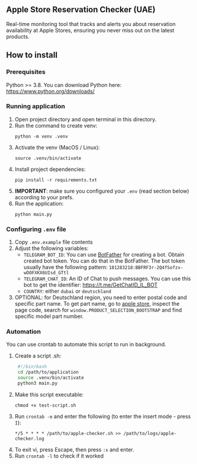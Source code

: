 ## Apple Store Reservation Checker (UAE)

Real-time monitoring tool that tracks and alerts you about reservation availability at Apple Stores, ensuring you never miss out on the latest products.

## How to install

### Prerequisites

Python >= 3.8. You can download Python here: https://www.python.org/downloads/

### Running application

1. Open project directory and open terminal in this directory.
2. Run the command to create venv: 
    ```
    python -m venv .venv
    ```
3. Activate the venv (MacOS / Linux): 
    ```
    source .venv/bin/activate
    ```
4. Install project dependencies: 
    ```
    pip install -r requirements.txt
    ```
5. <b>IMPORTANT</b>: make sure you configured your `.env` (read section below) according to your prefs. 
6. Run the application: 
    ```
    python main.py
    ``` 

### Configuring `.env` file

1. Copy `.env.example` file contents
2. Adjust the following variables:
    - `TELEGRAM_BOT_ID`: You can use [BotFather](https://t.me/BotFather) for creating a bot. Obtain created bot token. You can do that in the BotFather. The bot token usually have the following pattern: `181283218:BBFRF3r-2Q4fSofzv-wDOFXKX6UIsd_GTtl`
    - `TELEGRAM_CHAT_ID`: An ID of Chat to push messages. You can use this bot to get the identifier: https://t.me/GetChatID_IL_BOT
    - `COUNTRY`: either `dubai` or `deutschland`
3. OPTIONAL: for Deutschland region, you need to enter postal code and specific part name. To get part name, go to [apple store](https://www.apple.com/de/shop/buy-iphone/iphone-16-pro), inspect the page code, search for `window.PRODUCT_SELECTION_BOOTSTRAP` and find specific model part number.


### Automation

You can use crontab to automate this script to run in background.

1. Create a script .sh:
   ```sh
    #!/bin/bash
    cd /path/to/application
    source .venv/bin/activate
    python3 main.py
   ```
2. Make this script executable:
   ```
   chmod +x test-script.sh
   ```
3. Run `crontab -e` and enter the following (to enter the insert mode - press `I`):
   ```
   */5 * * * * /path/to/apple-checker.sh >> /path/to/logs/apple-checker.log
   ```
4. To exit vi, press Escape, then press `:x` and enter.
5. Run `crontab -l` to check if it worked
